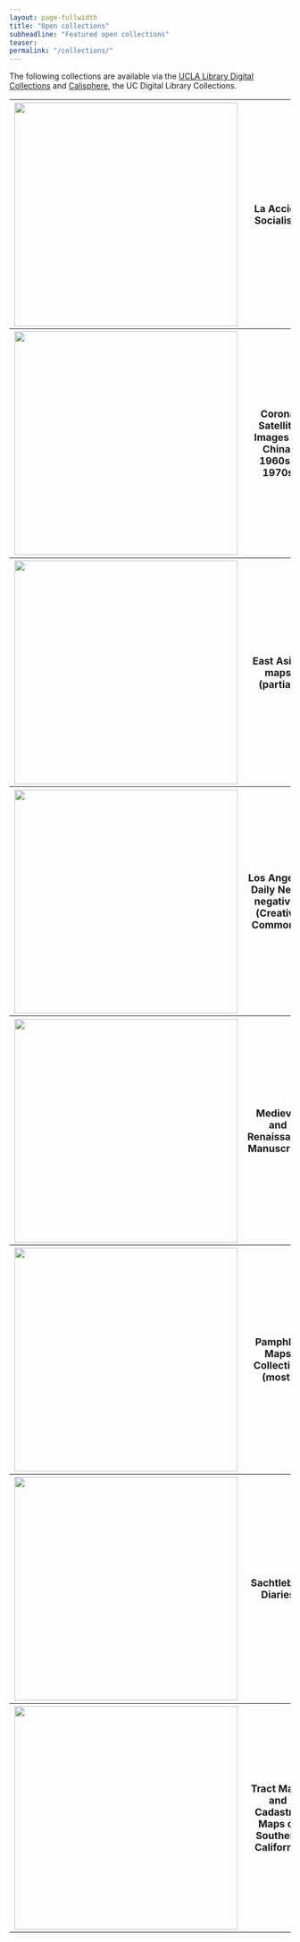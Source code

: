 ```yaml
---
layout: page-fullwidth
title: "Open collections"
subheadline: "Featured open collections"
teaser:
permalink: "/collections/"
---
```

The following collections are available via the [UCLA Library Digital Collections](http://digital2.library.ucla.edu) and [Calisphere](https://calisphere.org/UCLA/collections/), the UC Digital Library Collections.

<table>
<tr>
<th>
  <a href="http://digital2.library.ucla.edu/viewItem.do?ark=21198/zz0028tdsv" target="_blank">
  <img src="http://digital2.library.ucla.edu/images-new/laaccionsocialis.jpg"></a>
</th>
  <th>La Accion Socialista</th>

<th>
  <a href="http://digital2.library.ucla.edu/viewItem.do?ark=21198/zz0028sh1g" target="_blank">
  <img src="http://digital2.library.ucla.edu/images-new/antiphonariumeth.jpg"></a>
  <th>Antiphonarium et hymnarium secundom morem Sanctae Romanae Ecclesiae</th>
</th>
<th>
  <a href="http://digital2.library.ucla.edu/viewItem.do?ark=21198/zz0009gx2d" target="_blank">
  <img src="http://digital2.library.ucla.edu/images-new/armenianmanuscr.jpg"></a>
  <th>Armenian Manuscripts</th>
</th>
<th>
  <a href="http://digital2.library.ucla.edu/viewItem.do?ark=21198/zz0028tr8x" target="_blank">
  <img src="http://digital2.library.ucla.edu/images-new/brumanhenry.jpg"></a>
  <th>Bruman Map Collection</th>
</th>
</tr>
<tr>
<th>
  <a href="http://digital2.library.ucla.edu/viewItem.do?ark=21198/zz002gcbkf" target="_blank">
  <img src="http://digital2.library.ucla.edu/images-new/minsatellite.jpg"></a>
  <th>Corona Satellite Images of China, 1960s-1970s</th>
</th>
<th>
  <a href="http://digital2.library.ucla.edu/viewItem.do?ark=21198/zz0014rx5v" target="_blank">
  <img src="http://digital2.library.ucla.edu/images-new/corpusjuriscano.jpg"></a>
  <th>Corpus Juris Canonici</th>
</th>
<th>
  <a href="http://cdli.ucla.edu/" target="_blank">
  <img src="http://digital2.library.ucla.edu/images-new/cuneiformdigita.jpg"></a>
  <th>Cuneiform Digital Library</th>
</th>
<th>
  <a href="http://digital2.library.ucla.edu/viewItem.do?ark=21198/zz00022683" target="_blank">
  <img src="http://digital2.library.ucla.edu/images-new/dissertationont.jpg"></a>
  <th>Dissertation on the Voluntary Eating of Blood</th>
</th>
</tr>
<tr>
<th>
  <a href="http://digital2.library.ucla.edu/viewItem.do?ark=21198/zz002hc63p" target="_blank">
  <img src="http://digital2.library.ucla.edu/images-new/eastasiamaps.jpg"></a>
  <th>East Asian maps (partial)</th>
</th>
<th>
  <a href="http://digital2.library.ucla.edu/viewItem.do?ark=21198/zz0009gx3x" target="_blank">
  <img src="http://digital2.library.ucla.edu/images-new/ethiopicmanuscr.jpg"></a>
  <th>Ethiopic Manuscripts</th>
</th>
<th>
  <a href="http://digital2.library.ucla.edu/viewItem.do?ark=21198/zz0009gsq9" target="_blank">
  <img src="http://digital2.library.ucla.edu/images-new/hathawaymanuscr.jpg"></a>
  <th>Hathaway Manuscripts</th>
</th>
<th>
  <a href="http://digital2.library.ucla.edu/viewItem.do?ark=21198/zz0002fn7s" target="_blank">
  <img src="http://digital2.library.ucla.edu/images-new/indexofmedieval.jpg"></a>
  <th>Index of Medieval Images</th>
</th>
</tr>
<tr>
<th>
  <a href="http://digital2.library.ucla.edu/viewItem.do?ark=21198/zz00294nz8" target="_blank">
  <img src="http://digital2.library.ucla.edu/images-new/losangelesdailynews.jpg"></a>
  <th>Los Angeles Daily News negatives (Creative Commons)</th>
</th>
<th>
  <a href="http://digital2.library.ucla.edu/viewItem.do?ark=21198/zz0002np7z" target="_blank">
  <img src="http://digital2.library.ucla.edu/images-new/losangelestimes.jpg"></a>
  <th>Los Angeles Times Photographic Archive (Creative Commons)</th>
</th>
<th>
  <a href="http://digital2.library.ucla.edu/viewItem.do?ark=21198/zz001d0fwd" target="_blank">
  <img src="http://digital2.library.ucla.edu/images-new/mapsshowingdist.jpg"></a>
  <th>Maps Showing Distribution of Racial and National Groups in Los Angeles, 1940 Census</th>
</th>
<th>
  <a href="http://digital2.library.ucla.edu/viewItem.do?ark=21198/zz0009c4d4" target="_blank">
  <img src="http://digital2.library.ucla.edu/images-new/mcafeebyronpape.jpg"></a>
  <th>McAfee Papers</th>
</th>
</tr>
<tr>
<th>
  <a href="http://digital2.library.ucla.edu/viewItem.do?ark=21198/zz0009gx4f" target="_blank">
  <img src="http://digital2.library.ucla.edu/images-new/medievalandrena.jpg"></a>
  <th>Medieval and Renaissance Manuscripts</th>
</th>
<th>
  <a href="http://digital2.library.ucla.edu/viewItem.do?ark=21198/zz0028tdtc" target="_blank">
  <img src="http://digital2.library.ucla.edu/images-new/montanala.jpg"></a>
  <th>La Montana</th>
</th>
<th>
  <a href="http://digital2.library.ucla.edu/viewItem.do?ark=21198/zz0028tdhq" target="_blank">
  <img src="http://digital2.library.ucla.edu/images-new/obreropanadero.jpg"></a>
  <th>El Obrero Panadero</th>
</th>
<th>
  <a href="http://digital2.library.ucla.edu/viewItem.do?ark=21198/zz0028tdrb" target="_blank">
  <img src="http://digital2.library.ucla.edu/images-new/organizacionobrera.jpg"></a>
  <th>La Organizacion Obrera</th>
</th>
</tr>
<tr>
<th>
  <a href="http://digital2.library.ucla.edu/viewItem.do?ark=21198/zz001d0fvw" target="_blank">
  <img src="http://digital2.library.ucla.edu/images-new/pamphletmapscol.jpg"></a>
  <th>Pamphlet Maps Collection (most)</th>
</th>
<th>
  <a href="http://digital2.library.ucla.edu/viewItem.do?ark=21198/zz0002gwzg" target="_blank">
  <img src="http://digital2.library.ucla.edu/images-new/patentmedicinec.jpg"></a>
  <th>Patent Medicine Cards</th>
</th>
<th>
  <a href="http://digital2.library.ucla.edu/viewItem.do?ark=21198/zz0028tdqt" target="_blank">
  <img src="http://digital2.library.ucla.edu/images-new/perseguidoel.jpg"></a>
  <th>El Perseguido</th>
</th>
<th>
  <a href="http://digital2.library.ucla.edu/viewItem.do?ark=21198/zz0025hqmb" target="_blank">
  <img src="http://digital2.library.ucla.edu/images-new/laprotestahuman.jpg"></a>
  <th>La Protesta Humana Collection</th>
</th>
</tr>
<tr>
<th>
  <a href="http://digital2.library.ucla.edu/viewItem.do?ark=21198/zz002hj1b4" target="_blank">
  <img src="http://digital2.library.ucla.edu/images-new/sachtlebendiaries.jpg"></a>
  <th>Sachtleben Diaries</th>
</th>
<th>
  <a href="http://digital2.library.ucla.edu/viewItem.do?ark=21198/zz001nx6sg" target="_blank">
  <img src="http://digital2.library.ucla.edu/images-new/sachtleben.jpg"></a>
  <th>Sachtleben Papers</th>
</th>
<th>
  <a href="http://digital2.library.ucla.edu/viewItem.do?ark=21198/zz00098b52" target="_blank">
  <img src="http://digital2.library.ucla.edu/images-new/solinusciuliusd.jpg"></a>
  <th>Solinus (C. Iulius) De situ orbis terrarum</th>
</th>
<th>
  <a href="http://digital2.library.ucla.edu/viewItem.do?ark=21198/zz0017r9p5" target="_blank">
  <img src="http://digital2.library.ucla.edu/images-new/theatrumorbiste.jpg"></a>
  <th>Theatrum orbis terrarum</th>
</th>
</tr>
<tr>
<th>
  <a href="http://digital2.library.ucla.edu/viewItem.do?ark=21198/zz001d0fsv" target="_blank">
  <img src="http://digital2.library.ucla.edu/images-new/tractmapsandcad.jpg"></a>
  <th>Tract Maps and Cadastral Maps of Southern California</th>
</th>
<th>
  <a href="http://digital2.library.ucla.edu/viewItem.do?ark=21198/zz002b86sm" target="_blank">
  <img src="http://digital2.library.ucla.edu/images-new/variouspamphletssciences.jpg"></a>
  <th>Various Pamphlets from History and Special Collections for the Sciences</th>
</th>
</tr>
  </table>


<style>
table img {
width: 400px;
height: auto;
}

th {
	font-size: 110%;
}

</style>
